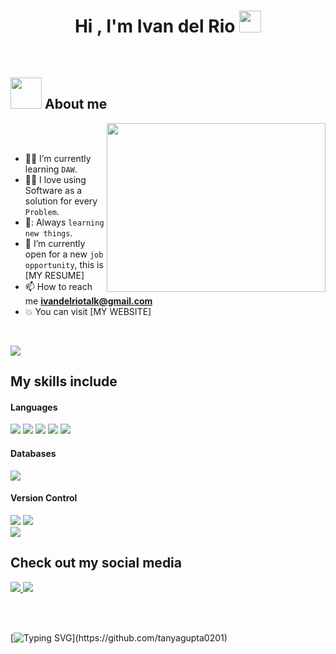 <h1 align="center">Hi , I'm Ivan del Rio <img src="https://media.giphy.com/media/hvRJCLFzcasrR4ia7z/giphy.gif" width="35"></h1>

<br>

## <picture><img src = "https://github.com/7oSkaaa/7oSkaaa/blob/main/Images/about_me.gif?raw=true" width = 50px></picture> About me
  
  <picture> <img align="right" src="https://i.pinimg.com/originals/77/ca/a3/77caa32884d735d439ade45ba37feaf2.gif" width = 350px height=270></picture>
  
  <br><br>
  
  - :student: I’m currently learning `DAW`.
  - :technologist: I love using Software as a solution for every `Problem`.
  - 📖​: Always `learning new things`.
  - :thinking: I’m currently open for a new `job opportunity`, this is [MY RESUME]
  - 📫 How to reach me **ivandelriotalk@gmail.com**
  - :boom: You can visit [MY WEBSITE]
<br>

<img src="https://user-images.githubusercontent.com/73097560/115834477-dbab4500-a447-11eb-908a-139a6edaec5c.gif"></a>

## My skills include

<h4> Languages </h4>
<span>
  <img src = "https://img.shields.io/badge/php-%23777BB4.svg?style=for-the-badge&logo=php&logoColor=white">
  <img src = "https://img.shields.io/badge/java-%23ED8B00.svg?style=for-the-badge&logo=openjdk&logoColor=white">
  <img src = "https://img.shields.io/badge/javascript-%23323330.svg?style=for-the-badge&logo=javascript&logoColor=%23F7DF1E">
  <img src = "https://img.shields.io/badge/html5-%23E34F26.svg?style=for-the-badge&logo=html5&logoColor=white">
  <img src = "https://img.shields.io/badge/css3-%231572B6.svg?style=for-the-badge&logo=css3&logoColor=white">
</span>

<h4> Databases </h4>
<span>
  <img src = "https://img.shields.io/badge/mysql-4479A1.svg?style=for-the-badge&logo=mysql&logoColor=white">
</span>

<h4> Version Control </h4>
<span>
  <img src = "https://img.shields.io/badge/git-%23F05033.svg?style=for-the-badge&logo=git&logoColor=white">
  <img src = "https://img.shields.io/badge/github-%23121011.svg?style=for-the-badge&logo=github&logoColor=white">
</span>

<br>
<img src="https://user-images.githubusercontent.com/73097560/115834477-dbab4500-a447-11eb-908a-139a6edaec5c.gif"></a>

## Check out my social media
<a href= "https://www.linkedin.com/in/ivandelriofernandez?utm_source=share&utm_campaign=share_via&utm_content=profile&utm_medium=ios_app">
<img src = "https://img.shields.io/badge/linkedin-%230077B5.svg?style=for-the-badge&logo=linkedin&logoColor=white">
</a>
<a href= "https://www.instagram.com/ivandeelro?igsh=MXBpemg2dWJjZ3UwbA==">
<img src = "https://img.shields.io/badge/Instagram-%23E4405F.svg?style=for-the-badge&logo=Instagram&logoColor=white">
</a>

<br><br>

[![Typing SVG](https://readme-typing-svg.herokuapp.com/?lines=Thanks+For+Visiting!!&center=true&color="FF0000")](https://github.com/tanyagupta0201)
